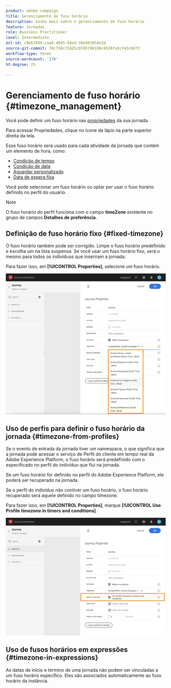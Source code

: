 ```yaml
---
product: adobe campaign
title: Gerenciamento de fuso horário
description: Saiba mais sobre o gerenciamento de fuso horário
feature: Jornadas
role: Business Practitioner
level: Intermediate
exl-id: c0e67849-caa0-4045-94ed-38e483054e1d
source-git-commit: 78c758c75825c0f85788190c4526fa5c743c6673
workflow-type: tm+mt
source-wordcount: '278'
ht-degree: 2%

---
```


# Gerenciamento de fuso horário {#timezone_management}

Você pode definir um fuso horário nas [propriedades](../building-journeys/changing-properties.md) da sua jornada.

Para acessar Propriedades, clique no ícone de lápis na parte superior direita da tela.

Esse fuso horário será usado para cada atividade da jornada que contém um elemento de hora, como:

* [Condição de tempo](../building-journeys/condition-activity.md#time_condition)
* [Condição de data](../building-journeys/condition-activity.md#date_condition)
* [Aguardar personalizado](../building-journeys/wait-activity.md#custom)
* [Data de espera fixa](../building-journeys/wait-activity.md#fixed_date)

Você pode selecionar um fuso horário ou optar por usar o fuso horário definido no perfil do usuário.

>[!NOTE]
>
>O fuso horário do perfil funciona com o campo **timeZone** existente no grupo de campos **Detalhes de preferência**.

## Definição de fuso horário fixo {#fixed-timezone}

O fuso horário também pode ser corrigido. Limpe o fuso horário predefinido e escolha um na lista suspensa. Se você usar um fuso horário fixo, será o mesmo para todos os indivíduos que inseriram a jornada.

Para fazer isso, em **[!UICONTROL Properties]**, selecione um fuso horário.

![](../assets/journey72.png)

## Uso de perfis para definir o fuso horário da jornada {#timezone-from-profiles}

Se o evento de entrada da jornada tiver um namespace, o que significa que a jornada pode acessar o serviço de Perfil do cliente em tempo real da Adobe Experience Platform, o fuso horário será predefinido com o especificado no perfil do indivíduo que flui na jornada.

Se um fuso horário for definido no perfil do Adobe Experience Platform, ele poderá ser recuperado na jornada.

Se o perfil do indivíduo não contiver um fuso horário, o fuso horário recuperado será aquele definido no campo timezone.

Para fazer isso, em **[!UICONTROL Properties]**, marque **[!UICONTROL Use Profile timezone in timers and conditions]**.

![](../assets/journey73.png)

## Uso de fusos horários em expressões {#timezone-in-expressions}

As datas de início e término de uma jornada não podem ser vinculadas a um fuso horário específico. Eles são associados automaticamente ao fuso horário da instância.
